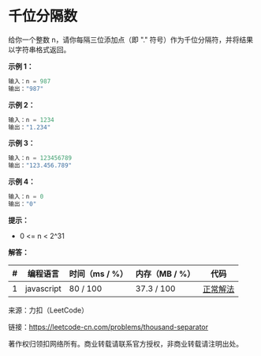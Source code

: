 # 千位分隔数

给你一个整数 n，请你每隔三位添加点（即 "." 符号）作为千位分隔符，并将结果以字符串格式返回。

**示例 1：**

``` javascript
输入：n = 987
输出："987"
```

**示例 2：**

``` javascript
输入：n = 1234
输出："1.234"
```

**示例 3：**

``` javascript
输入：n = 123456789
输出："123.456.789"
```

**示例 4：**

``` javascript
输入：n = 0
输出："0"
```

**提示：**

- 0 <= n < 2^31

**解答：**

**#**|**编程语言**|**时间（ms / %）**|**内存（MB / %）**|**代码**
--|--|--|--|--
1|javascript|80 / 100|37.3 / 100|[正常解法](./javascript/ac_v1.js)

来源：力扣（LeetCode）

链接：https://leetcode-cn.com/problems/thousand-separator

著作权归领扣网络所有。商业转载请联系官方授权，非商业转载请注明出处。

